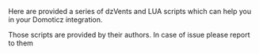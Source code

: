 Here are provided a series of dzVents and LUA scripts which can help you in your Domoticz integration.

Those scripts are provided by their authors. In case of issue please report to them
